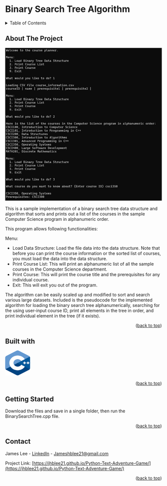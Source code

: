 # Binary Search Tree Algorithm

<!-- PROJECT SHIELDS -->
<!--
*** I'm using markdown "reference style" links for readability.
*** Reference links are enclosed in brackets [ ] instead of parentheses ( ).
*** See the bottom of this document for the declaration of the reference variables
*** for contributors-url, forks-url, etc. This is an optional, concise syntax you may use.
*** https://www.markdownguide.org/basic-syntax/#reference-style-links
-->



<!-- TABLE OF CONTENTS -->
<details>
  <summary>Table of Contents</summary>
  <ol>
    <li>
      <a href="#about-the-project">About The Project</a>
    </li>
    <li>
      <a href="#built-with">Built With</a>
    </li>
    <li>
      <a href="#getting-started">Getting Started</a>
    </li>
    <li><a href="#contact">Contact</a></li>
  </ol>
</details>



<!-- ABOUT THE PROJECT -->
## About The Project

<img src="images/BinarySearchTree.jpg">

This is a sample implementation of a binary search tree data structure and algorithm that sorts and prints out a list of the courses in the sample Computer Science program in alphanumeric order.

This program allows following functionalities:

Menu:
* Load Data Structure: Load the file data into the data structure. Note that before you can print the course information or the sorted list of courses, you must load the data into the data structure.
* Print Course List: This will print an alphanumeric list of all the sample courses in the Computer Science department.
* Print Course: This will print the course title and the prerequisites for any individual course.
* Exit: This will exit you out of the program.

The algorithm can be easily scaled up and modified to sort and search various large datasets. Included is the pseudocode for the implemented algorithm for loading the binary search tree alphanumerically,
searching for the using user-input course ID, print all elements in the tree in order, and print individual element in the tree (if it exists).  


<p align="right">(<a href="#readme-top">back to top</a>)</p>

<!-- BUILT WITH -->
## Built with
 
<img src="images/logo-cpp.png" alt="Logo" width="80" height="80">
  
<p align="right">(<a href="#readme-top">back to top</a>)</p>
  

<!-- GETTING STARTED -->
## Getting Started

Download the files and save in a single folder, then run the BinarySearchTree.cpp file.


<p align="right">(<a href="#readme-top">back to top</a>)</p>


<!-- CONTACT -->
## Contact

James Lee - [LinkedIn](https://www.linkedin.com/in/jhblee21/) - Jameshblee21@gmail.com

Project Link: [https://jhblee21.github.io/Python-Text-Adventure-Game/](https://jhblee21.github.io/Python-Text-Adventure-Game/)

<p align="right">(<a href="#readme-top">back to top</a>)</p>

